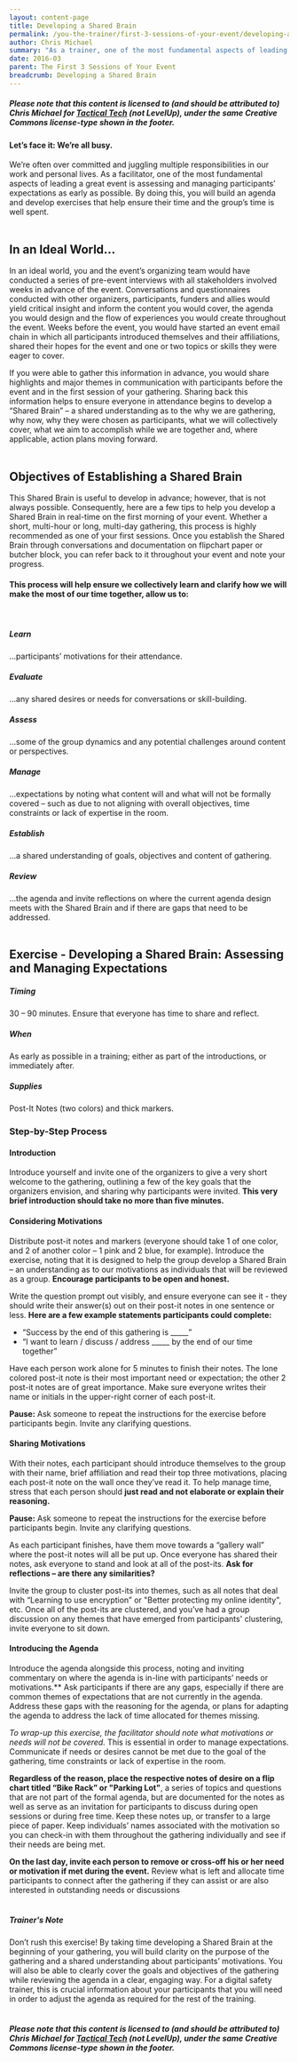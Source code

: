 ```yaml
---
layout: content-page
title: Developing a Shared Brain
permalink: /you-the-trainer/first-3-sessions-of-your-event/developing-a-shared-brain/
author: Chris Michael
summary: "As a trainer, one of the most fundamental aspects of leading a great event is assessing and managing participants’ expectations as early as possible. By doing this, you will build an agenda and develop exercises that help ensure their time and the group’s time is well spent."
date: 2016-03
parent: The First 3 Sessions of Your Event
breadcrumb: Developing a Shared Brain
---
```

##### Please note that this content is licensed to (and should be attributed to) Chris Michael for [Tactical Tech](https://www.tacticaltech.org) (not LevelUp), under the same Creative Commons license-type shown in the footer.

#### Let’s face it: We’re all busy. 

We’re often over committed and juggling multiple responsibilities in our work and personal lives. As a facilitator, one of the most fundamental aspects of leading a great event is assessing and managing participants’ expectations as early as possible. By doing this, you will build an agenda and develop exercises that help ensure their time and the group’s time is well spent.
<br><br>

## In an Ideal World...
In an ideal world, you and the event’s organizing team would have conducted a series of pre-event interviews with all stakeholders involved weeks in advance of the event. Conversations and questionnaires conducted with other organizers, participants, funders and allies would yield critical insight and inform the content you would cover, the agenda you would design and the flow of experiences you would create throughout the event. Weeks before the event, you would have started an event email chain in which all participants introduced themselves and their affiliations, shared their hopes for the event and one or two topics or skills they were eager to cover.

If you were able to gather this information in advance, you would share highlights and major themes in communication with participants before the event and in the first session of your gathering. Sharing back this information helps to ensure everyone in attendance begins to develop a “Shared Brain” – a shared understanding as to the why we are gathering, why now, why they were chosen as participants, what we will collectively cover, what we aim to accomplish while we are together and, where applicable, action plans moving forward.
<br><br>

## Objectives of Establishing a Shared Brain
This Shared Brain is useful to develop in advance; however, that is not always possible. Consequently, here are a few tips to help you develop a Shared Brain in real-time on the first morning of your event. Whether a short, multi-hour or long, multi-day gathering, this process is highly recommended as one of your first sessions. Once you establish the Shared Brain through conversations and documentation on flipchart paper or butcher block, you can refer back to it throughout your event and note your progress.

#### This process will help ensure we collectively learn and clarify how we will make the most of our time together, allow us to:
<br>

##### Learn
...participants’ motivations for their attendance.

##### Evaluate
...any shared desires or needs for conversations or skill-building.

##### Assess
...some of the group dynamics and any potential challenges around content or perspectives.

##### Manage
...expectations by noting what content will and what will not be formally covered – such as due to not aligning with overall objectives, time constraints or lack of expertise in the room.

##### Establish
...a shared understanding of goals, objectives and content of gathering.

##### Review
...the agenda and invite reflections on where the current agenda design meets with the Shared Brain and if there are gaps that need to be addressed.
<br><br>

## Exercise - Developing a Shared Brain: Assessing and Managing Expectations

##### Timing
30 – 90 minutes. Ensure that everyone has time to share and reflect.

##### When 
As early as possible in a training; either as part of the introductions, or immediately after.

##### Supplies
Post-It Notes (two colors) and thick markers.

### Step-by-Step Process

#### Introduction
Introduce yourself and invite one of the organizers to give a very short welcome to the gathering, outlining a few of the key goals that the organizers envision, and sharing why participants were invited. **This very brief introduction should take no more than five minutes.**

#### Considering Motivations
Distribute post-it notes and markers (everyone should take 1 of one color, and 2 of another color – 1 pink and 2 blue, for example). Introduce the exercise, noting that it is designed to help the group develop a Shared Brain – an understanding as to our motivations as individuals that will be reviewed as a group. **Encourage participants to be open and honest.**

Write the question prompt out visibly, and ensure everyone can see it - they should write their answer(s) out on their post-it notes in one sentence or less. **Here are a few example statements participants could complete:**

- “Success by the end of this gathering is _____”
- “I want to learn / discuss / address _____ by the end of our time together”

Have each person work alone for 5 minutes to finish their notes. The lone colored post-it note is their most important need or expectation; the other 2 post-it notes are of great importance. Make sure everyone writes their name or initials in the upper-right corner of each post-it.

**Pause:** Ask someone to repeat the instructions for the exercise before participants begin. Invite any clarifying questions.

#### Sharing Motivations
With their notes, each participant should introduce themselves to the group with their name, brief affiliation and read their top three motivations, placing each post-it note on the wall once they’ve read it. To help manage time, stress that each person should **just read and not elaborate or explain their reasoning.**

**Pause:** Ask someone to repeat the instructions for the exercise before participants begin. Invite any clarifying questions.

As each participant finishes, have them move towards a “gallery wall” where the post-it notes will all be put up. Once everyone has shared their notes, ask everyone to stand and look at all of the post-its. **Ask for reflections – are there any similarities?**

Invite the group to cluster post-its into themes, such as all notes that deal with “Learning to use encryption” or "Better protecting my online identity", etc. Once all of the post-its are clustered, and you’ve had a group discussion on any themes that have emerged from participants' clustering, invite everyone to sit down.

#### Introducing the Agenda
Introduce the agenda alongside this process, noting and inviting commentary on where the agenda is in-line with participants’ needs or motivations.** Ask participants if there are any gaps, especially if there are common themes of expectations that are not currently in the agenda. Address these gaps with the reasoning for the agenda, or plans for adapting the agenda to address the lack of time allocated for themes missing.

*To wrap-up this exercise, the facilitator should note what motivations or needs will not be covered.* This is essential in order to manage expectations. Communicate if needs or desires cannot be met due to the goal of the gathering, time constraints or lack of expertise in the room.

**Regardless of the reason, place the respective notes of desire on a flip chart titled “Bike Rack” or "Parking Lot"**, a series of topics and questions that are not part of the formal agenda, but are documented for the notes as well as serve as an invitation for participants to discuss during open sessions or during free time. Keep these notes up, or transfer to a large piece of paper. Keep individuals’ names associated with the motivation so you can check-in with them throughout the gathering individually and see if their needs are being met.

**On the last day, invite each person to remove or cross-off his or her need or motivation if met during the event.** Review what is left and allocate time participants to connect after the gathering if they can assist or are also interested in outstanding needs or discussions
<br><br>
##### *Trainer's Note*
Don’t rush this exercise! By taking time developing a Shared Brain at the beginning of your gathering, you will build clarity on the purpose of the gathering and a shared understanding about participants’ motivations. You will also be able to clearly cover the goals and objectives of the gathering while reviewing the agenda in a clear, engaging way. For a digital safety trainer, this is crucial information about your participants that you will need in order to adjust the agenda as required for the rest of the training.
<br><br>
##### Please note that this content is licensed to (and should be attributed to) Chris Michael for [Tactical Tech](https://www.tacticaltech.org) (not LevelUp), under the same Creative Commons license-type shown in the footer.
<br><br>
